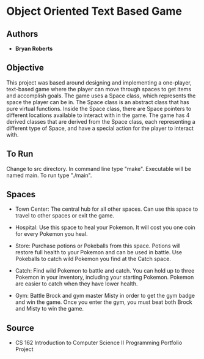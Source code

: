 # Object Oriented Text Based Game

## Authors

* **Bryan Roberts**

## Objective

This project was based around designing and implementing a one-player, text-based game where the player can move through spaces to get items and accomplish goals.  The game uses a Space class, which represents the space the player can be in. The Space class is an abstract class that has pure virtual functions.  Inside the Space class, there are Space pointers to different locations available to interact with in the game.  The game has 4 derived classes that are derived from the Space class, each representing a different type of Space, and have a special action for the player to interact with. 

## To Run

Change to src directory.  In command line type "make".  Executable will be named main.  To run type "./main".

## Spaces                              

 * Town Center:    The central hub for all other spaces. Can use this
                space to travel to other spaces or exit the game.

 * Hospital:       Use this space to heal your Pokemon. It will cost you one coin
                for every Pokemon you heal.

 * Store:          Purchase potions or Pokeballs from this space. Potions will
                restore full health to your Pokemon and can be used in battle.
                Use Pokeballs to catch wild Pokemon you find at the Catch space.

  * Catch:          Find wild Pokemon to battle and catch. You can hold up to three 
                Pokemon in your inventory, including your starting Pokemon.
                Pokemon are easier to catch when they have lower health.

 * Gym:            Battle Brock and gym master Misty in order to get the gym badge
                and win the game. Once you enter the gym, you must beat both
                Brock and Misty to win the game.
               
## Source

* CS 162   Introduction to Computer Science II Programming Portfolio Project


